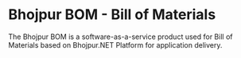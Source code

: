 # Bhojpur BOM - Bill of Materials

The Bhojpur BOM is a software-as-a-service product used for Bill of Materials based on Bhojpur.NET Platform for application delivery.
